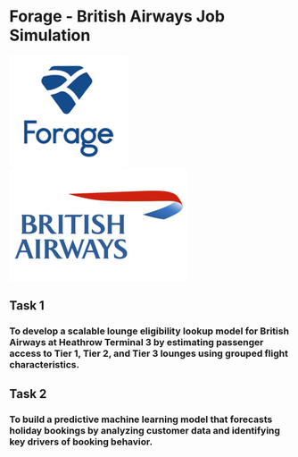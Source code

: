 # Forage - British Airways Job Simulation 

<img src="https://github.com/anthonyrodrigues443/Forage-British_Airways_Job_Simulation_Projects/blob/main/powered_by-logos/forage_logo.png" height="200px" >&nbsp;&nbsp; <img src="https://github.com/anthonyrodrigues443/Forage-British_Airways_Job_Simulation_Projects/blob/main/powered_by-logos/british_airways_logo.jpg" height="200px">

## Task 1
### To develop a scalable lounge eligibility lookup model for British Airways at Heathrow Terminal 3 by estimating passenger access to Tier 1, Tier 2, and Tier 3 lounges using grouped flight characteristics.


## Task 2
### To build a predictive machine learning model that forecasts holiday bookings by analyzing customer data and identifying key drivers of booking behavior.
